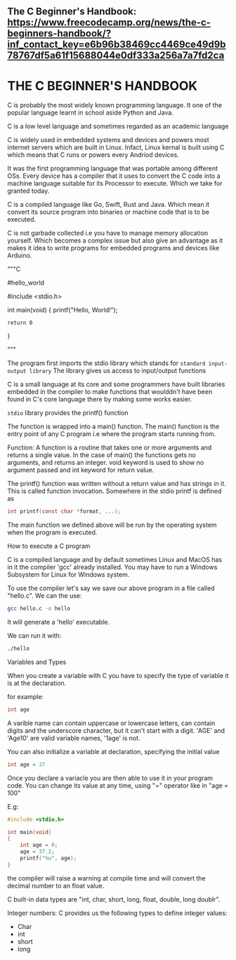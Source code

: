 ## The C Beginner's Handbook: https://www.freecodecamp.org/news/the-c-beginners-handbook/?inf_contact_key=e6b96b38469cc4469ce49d9b78767df5a61f15688044e0df333a256a7a7fd2ca

# THE C BEGINNER'S HANDBOOK

C is probably the most widely known programming language. It one of the popular language learnt in school aside Python and Java.

C is a low level language and sometimes regarded as an academic language

C is widely used in embedded systems and devices and powers most internet servers which are built in Linux. Infact, Linux kernal is built using C which means that C runs or powers every Andriod devices.

It was the first programming language that was portable among different OSs. Every device has a compiler that it uses to convert the C code into a machine language suitable for its Processor to execute. Which we take for granted today.

C is a compiled language like Go, Swift, Rust and Java. Which mean it convert its source program into binaries or machine code that is to be executed.

C is not garbade collected i.e you have to manage memory allocation yourself. Which becomes a complex issue but also give an advantage as it makes it idea to write programs for embedded programs and devices like Arduino.


"""C

#hello_world

#include <stdio.h>

int main(void)
{
	printf("Hello, World!");
	
	return 0
}

"""

The program first imports the stdio library which stands for ```standard input-output library```
The library gives us access to input/output functions

C is a small language at its core and some programmers have built libraries embedded in the compiler to make functions that woulddn't have been found in C's core language there by making some works easier.

```stdio``` library provides the printf() function

The function is wrapped into a main() function. The main() function is the entry point of any C program i.e where the program starts running from.

Function:
	A function is a routine that takes one or more arguments and returns a single value. In the case of main() the functions gets no arguments, and returns an integer. void keyword is used to show no argument passed and int keyword for return value.
	
The printf() function was written without a return value and has strings in it. This is called function invocation. Somewhere in the stdio printf is defined as

```C
int printf(const char *format, ...);
```

The main function we defined above will be run by the operating system when the program is executed.

How to execute a C program

C is a compiled language and by default sometimes Linux and MacOS has in it the compiler 'gcc' already installed. You may have to run a Windows Subsystem for Linux for Windows system.

To use the compiler let's say we save our above program in a file called "hello.c". We can the use:

```bash
gcc hello.c -o hello
```

It will generate a 'hello' executable.

We can run it with:

```bash
./hello
```


Variables and Types

When you create a variable with C you have to specify the type of variable it is at the declaration. 

for example:

```C
int age
```

A varible name can contain uppercase or lowercase letters, can contain digits and the underscore character, but it can't start with a digit. 'AGE' and 'Age10' are valid variable names, '1age' is not.

You can also initialize a variable at declaration, specifying the initial value

```C
int age = 37
```

Once you declare a variacle you are then able to use it in your program code. You can change its value at any time, using "=" operator like in "age = 100"

E.g:

```C
#include <stdio.h>

int main(void)
{
	int age = 0;
	age = 37.2;
	printf("%u", age);
}

```
the compiler will raise a warning at compile time and will convert the decimal number to an float value.

C built-in data types are "int, char, short, long, float, double, long doublr". 


Integer numbers:
C provides us the following types to define integer values:

* Char
* int
* short
* long
